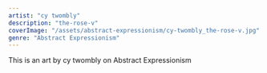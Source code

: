 ```yaml
---
artist: "cy twombly"
description: "the-rose-v"
coverImage: "/assets/abstract-expressionism/cy-twombly_the-rose-v.jpg"
genre: "Abstract Expressionism"
---
```

This is an art by cy twombly on Abstract Expressionism

